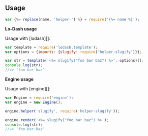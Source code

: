 ## Usage

```js
var {%= replace(name, 'helper-') %} = require('{%= name %}');
```

**Lo-Dash usage**

Usage with [lodash][]:

```js
var template = require('lodash.template');
var options = {imports: {slugify: require('helper-slugify')}};

var str = template('<%= slugify("foo bar baz") %>', options)();
console.log(str);
//=> 'foo-bar-baz'
```

**Engine usage**

Usage with [engine][]:

```js
var Engine = require('engine');
var engine = new Engine();

engine.helper('slugify', require('helper-slugify'));

engine.render('<%= slugify("foo bar baz") %>');
console.log(str);
//=> 'foo-bar-baz'
```
